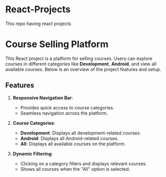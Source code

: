 # React-Projects
This repo having react projects

# Course Selling Platform

This React project is a platform for selling courses. Users can explore courses in different categories like **Development**, **Android**, and view all available courses. Below is an overview of the project features and setup.

## Features

1. **Responsive Navigation Bar**:
   - Provides quick access to course categories.
   - Seamless navigation across the platform.

2. **Course Categories**:
   - **Development**: Displays all development-related courses.
   - **Android**: Displays all Android-related courses.
   - **All**: Displays all available courses on the platform.

3. **Dynamic Filtering**:
   - Clicking on a category filters and displays relevant courses.
   - Shows all courses when the "All" option is selected.
